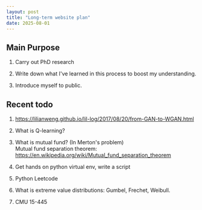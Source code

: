 ```yaml
---
layout: post
title: "Long-term website plan"
date: 2025-08-01
---
```


## Main Purpose

1. Carry out PhD research

2. Write down what I've learned in this process to boost my understanding.

3. Introduce myself to public. 

## Recent todo

1. https://lilianweng.github.io/lil-log/2017/08/20/from-GAN-to-WGAN.html 

2. What is Q-learning?

3. What is mutual fund? (In Merton's problem)<br>
Mutual fund separation theorem: https://en.wikipedia.org/wiki/Mutual_fund_separation_theorem

4. Get hands on python virtual env, write a script

5. Python Leetcode

6. What is extreme value distributions: Gumbel, Frechet, Weibull. 

7. CMU 15-445